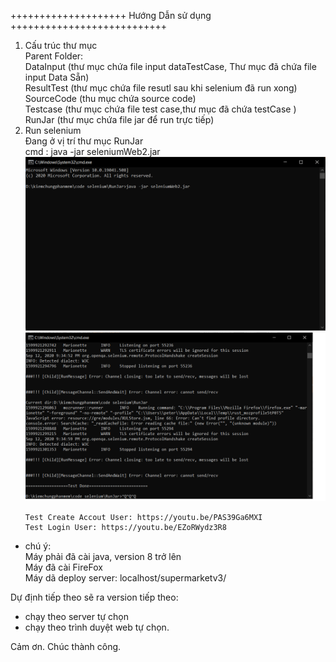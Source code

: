 

<p class="has-line-data" data-line-start="0" data-line-end="1">++++++++++++++++++++ Hướng Dẫn sử dụng +++++++++++++++++++++++++++</p>
<ol>
<li class="has-line-data" data-line-start="1" data-line-end="8">Cấu trúc thư mục<br>
Parent Folder:<br>
DataInput (thư mục chứa file input dataTestCase, Thư mục đã chứa file input Data Sẵn)<br>
ResultTest (thư mục chứa file resutl sau khi selenium đã run xong)<br>
SourceCode (thu mục chứa source code)<br>
Testcase (thư mục chứa file test case,thư mục đã chứa testCase )<br>
RunJar (thư mục chứa file jar để run trực tiếp)</li>
<li class="has-line-data" data-line-start="8" data-line-end="13">Run selenium<br>
Đang ở vị trí thư mục RunJar<br>
cmd : java -jar seleniumWeb2.jar<br>
<img src="./RunJar/start.png" alt="image info">
<img src="./RunJar/end.png" alt="image info">
<pre><code>Test Create Accout User: https://youtu.be/PAS39Ga6MXI
Test Login User: https://youtu.be/EZoRWydz3R8
</code></pre>

  </li>
</ol>
<ul>
<li class="has-line-data" data-line-start="15" data-line-end="20">chú ý:<br>
Máy phải đã cài java, version 8 trở lên<br>
Máy đã cài FireFox<br>
Máy dã deploy server: localhost/supermarketv3/</li>
</ul>
<p class="has-line-data" data-line-start="20" data-line-end="21">Dự định tiếp theo sẽ ra version tiếp theo:</p>
<ul>
<li class="has-line-data" data-line-start="21" data-line-end="22">chạy theo server tự chọn</li>
<li class="has-line-data" data-line-start="22" data-line-end="24">chạy theo trình duyệt web tự chọn.</li>
</ul>
<p class="has-line-data" data-line-start="24" data-line-end="25">Cảm ơn. Chúc thành công.</p>

